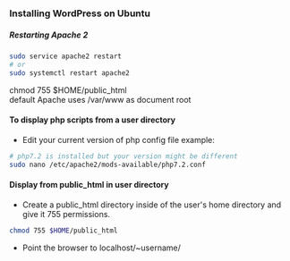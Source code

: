### Installing WordPress on Ubuntu

##### Restarting Apache 2
```bash
sudo service apache2 restart
# or 
sudo systemctl restart apache2
```

chmod 755 $HOME/public_html
<br>
default Apache uses /var/www as document root
<br>

#### To display php scripts from a user directory
* Edit your current version of php config file example: 
```bash
# php7.2 is installed but your version might be different
sudo nano /etc/apache2/mods-available/php7.2.conf
```
#### Display from public_html in user directory
* Create a public_html directory inside of the user's home directory and give it 755 permissions.
```bash
chmod 755 $HOME/public_html
```
* Point the browser to localhost/~username/
